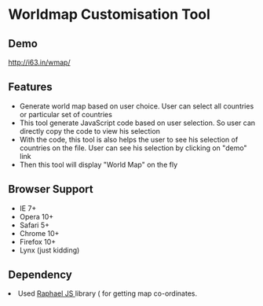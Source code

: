 Worldmap Customisation Tool
===========================
<h2> Demo</h2>
<a href="http://i63.in/wmap/"> http://i63.in/wmap/ </a>
<h2> Features </h2>
<ul>
  <li>Generate world map based on user choice. User can select all countries or particular set of countries</li>
  <li>This tool generate JavaScript code based on user selection. So user can directly copy the code to view his selection</li>
  <li>With the code, this tool is also helps the user to see his selection of countries on the file. User can see his selection by clicking on "demo" link</li>
  <li>Then this tool will display "World Map" on the fly </li> 
</ul>

<h2>
<a href="#browser-support" class="anchor" name="browser-support"><span class="octicon octicon-link"></span></a>Browser Support</h2>

<ul>
<li>IE 7+</li>
<li>Opera 10+</li>
<li>Safari 5+</li>
<li>Chrome 10+</li>
<li>Firefox 10+</li>
<li>Lynx (just kidding)</li>
</ul>

<h2> Dependency </h2>

<li> Used <a href="http://raphaeljs.com/">Raphael JS </a> library ( for getting map co-ordinates. </li>
